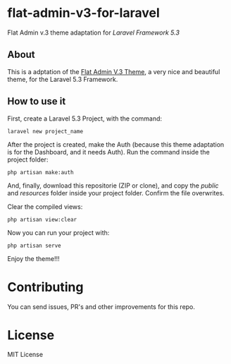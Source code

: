 # flat-admin-v3-for-laravel
Flat Admin v.3 theme adaptation for *Laravel Framework 5.3*

## About

This is a adptation of the [Flat Admin V.3 Theme](https://github.com/tui2tone/flat-admin-bootstrap-templates), a very nice and beautiful theme, for the Laravel 5.3 Framework.

## How to use it

First, create a Laravel 5.3 Project, with the command:

```
laravel new project_name
```

After the project is created, make the Auth (because this theme adaptation is for the Dashboard, and it needs Auth). Run the command inside the project folder:

```
php artisan make:auth
```

And, finally, download this repositorie (ZIP or clone), and copy the *public* and *resources* folder inside your project folder. Confirm the file overwrites.

Clear the compiled views:

```
php artisan view:clear
```

Now you can run your project with:

```
php artisan serve
```

Enjoy the theme!!!

# Contributing

You can send issues, PR's and other improvements for this repo. 

# License

MIT License